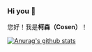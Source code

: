 ### Hi you 👋
您好！我是**柯森（Cosen）**！

[![Anurag's github stats](https://github-readme-stats.vercel.app/api?username=Jack-cool&hide=prs&count_private=true&show_icons=true)](https://github.com/anuraghazra/github-readme-stats)

<!--
**Jack-cool/Jack-cool** is a ✨ _special_ ✨ repository because its `README.md` (this file) appears on your GitHub profile.

Here are some ideas to get you started:

- 🔭 I’m currently working on ...
- 🌱 I’m currently learning ...
- 👯 I’m looking to collaborate on ...
- 🤔 I’m looking for help with ...
- 💬 Ask me about ...
- 📫 How to reach me: ...
- 😄 Pronouns: ...
- ⚡ Fun fact: ...
-->
